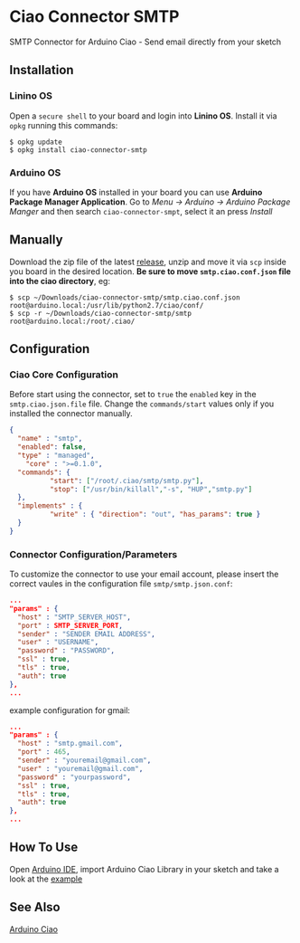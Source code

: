 # Ciao Connector SMTP
SMTP Connector for Arduino Ciao - Send email directly from your sketch

## Installation
### Linino OS
Open a `secure shell` to your board and login into **Linino OS**.
Install it via `opkg` running this commands:
```
$ opkg update
$ opkg install ciao-connector-smtp
```

### Arduino OS
If you have **Arduino OS** installed in your
board you can use **Arduino Package Manager Application**.
Go to  *Menu -> Arduino -> Arduino Package Manger*
and then search `ciao-connector-smpt`, select it an press *Install*

## Manually
Download the zip file of the latest [release](https://github.com/arduino-org/ciao-connector-smtp/releases),
unzip and move it via `scp` inside you board in the desired location.
**Be sure to move `smtp.ciao.conf.json` file into the ciao directory**, eg:
```
$ scp ~/Downloads/ciao-connector-smtp/smtp.ciao.conf.json root@arduino.local:/usr/lib/python2.7/ciao/conf/
$ scp -r ~/Downloads/ciao-connector-smtp/smtp root@arduino.local:/root/.ciao/
```

## Configuration

### Ciao Core Configuration
Before start using the connector, set to `true` the `enabled` key in the `smtp.ciao.json.file` file.
Change the `commands/start` values only if you installed the connector manually.

```json
{
  "name" : "smtp",
  "enabled": false,
  "type" : "managed",
	"core" : ">=0.1.0",
  "commands": {
          "start": ["/root/.ciao/smtp/smtp.py"],
          "stop": ["/usr/bin/killall","-s", "HUP","smtp.py"]
  },
  "implements" : {
          "write" : { "direction": "out", "has_params": true }
  }
}
```

### Connector Configuration/Parameters
To customize the connector to use your email account,
please insert the correct vaules in the configuration
file `smtp/smtp.json.conf`:

```json
...
"params" : {
  "host" : "SMTP_SERVER_HOST",
  "port" : SMTP_SERVER_PORT,
  "sender" : "SENDER EMAIL ADDRESS",
  "user" : "USERNAME",
  "password" : "PASSWORD",
  "ssl" : true,
  "tls" : true,
  "auth": true
},
...
```
example configuration for gmail:

```json
...
"params" : {
  "host" : "smtp.gmail.com",
  "port" : 465,
  "sender" : "youremail@gmail.com",
  "user" : "youremail@gmail.com",
  "password" : "yourpassword",
  "ssl" : true,
  "tls" : true,
  "auth": true
},
...
```


## How To Use
Open [Arduino IDE](http://www.arduino.org/software), import
Arduino Ciao Library in your sketch and take a look at the
[example](https://github.com/arduino-org/ciao-connector-smtp/examples)

## See Also
[Arduino Ciao](http://labs.arduino.org/Ciao)
